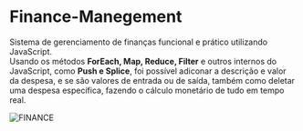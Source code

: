 # Finance-Manegement
Sistema de gerenciamento de finanças funcional e prático utilizando JavaScript.<br>
Usando os métodos <b>ForEach, Map, Reduce, Filter</b> e outros internos do JavaScript, como <b>Push e Splice</b>, foi possível adiconar a descrição e valor da despesa, e se são valores de entrada ou de saída, também como deletar uma despesa específica, fazendo o cálculo monetário de tudo em tempo real.


![FINANCE](https://github.com/Bruhnodev17/Finance-Manegement/assets/150696467/f08b607e-d6cf-4bcf-b9d0-7ff983b19c9c)
